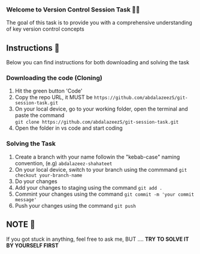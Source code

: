 ### Welcome to Version Control Session Task 👨‍💻
The goal of this task is to provide you with a comprehensive understanding of key version control concepts

## Instructions 🫠
Below you can find instructions for both downloading and solving the task

### Downloading the code (Cloning)
1. Hit the green button 'Code'
2. Copy the repo URL, it MUST be `https://github.com/abdalazeezS/git-session-task.git`
3. On your local device, go to your working folder, open the terminal and paste the command <br />
`git clone https://github.com/abdalazeezS/git-session-task.git`
4. Open the folder in vs code and start coding
   
### Solving the Task
1. Create a branch with your name followin the "kebab-case" naming convention, (e.g) `abdalazeez-shahateet`
2. On your local device, switch to your branch using the commmand `git checkout your-branch-name`
3. Do your changes
4. Add your changes to staging using the command `git add .`
5. Commint your changes using the command `git commit -m 'your commit message'`
6. Push your changes using the command `git push`

## NOTE 👀
If you got stuck in anything, feel free to ask me, BUT ....
**TRY TO SOLVE IT BY YOURSELF FIRST** 
